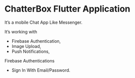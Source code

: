 # ChatterBox Flutter Application

It’s a mobile Chat App Like Messenger. 

It’s working with 
  - Firebase Authentication, 
  - Image Upload, 
  - Push Notifications, 
  
Firebase Authentications
  - Sign In With Email/Password.
